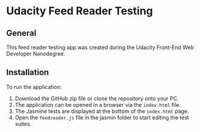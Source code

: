 # Udacity Feed Reader Testing
## General
This feed reader testing app was created during the Udacity Front-End Web Developer Nanodegree. 

## Installation
To run the application:

1. Download the GitHub zip file or clone the repository onto your PC.
2. The application can be opened in a browser via the `index.html` file. 
3. The Jasmine tests are displayed at the bottom of the `index.html` page.
4. Open the `feedreader.js` file in the jasmin folder to start editing the test suites.
